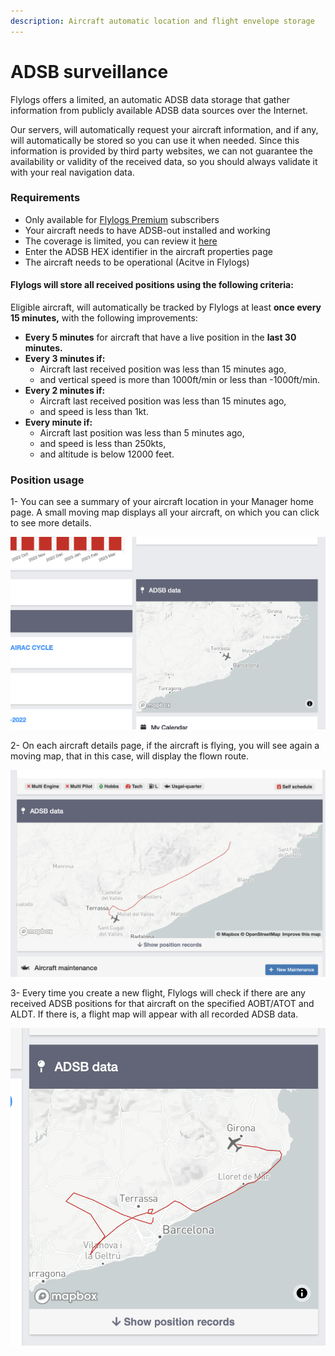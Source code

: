 ```yaml
---
description: Aircraft automatic location and flight envelope storage
---
```


# ADSB surveillance

Flylogs offers a limited, an automatic ADSB data storage that gather information from publicly available ADSB data sources over the Internet.

Our servers, will automatically request your aircraft information, and if any, will automatically be stored so you can use it when needed. Since this information is provided by third party websites, we can not guarantee the availability or validity of the received data, so you should always validate it with your real navigation data.



### Requirements

* Only available for [Flylogs Premium](https://www.flylogs.com/static/pricing) subscribers
* Your aircraft needs to have ADSB-out installed and working
* The coverage is limited, you can review it [here](https://opensky-network.org/network/facts)
* Enter the ADSB HEX identifier in the aircraft properties page
* The aircraft needs to be operational (Acitve in Flylogs)



#### Flylogs will store all received positions using the following criteria:

Eligible aircraft, will automatically be tracked by Flylogs at least **once every 15 minutes,** with the following improvements:

* **Every 5 minutes** for aircraft that have a live position in the **last 30 minutes.**
* **Every 3 minutes if:**
  * Aircraft last received position was less than 15 minutes ago,
  * and vertical speed is more than 1000ft/min or less than -1000ft/min.
* **Every 2 minutes if:**
  * Aircraft last received position was less than 15 minutes ago,
  * and speed is less than 1kt.
* **Every minute if:**
  * Aircraft last position was less than 5 minutes ago,
  * and speed is less than 250kts,
  * and altitude is below 12000 feet.

### Position usage

1- You can see a summary of your aircraft location in your Manager home page. A small moving map displays all your aircraft, on which you can click to see more details.

![](<../.gitbook/assets/Screenshot 2023-03-17 at 11.54.47.png>)



2- On each aircraft details page, if the aircraft is flying, you will see again a moving map, that in this case, will display the flown route.

![](<../.gitbook/assets/Screenshot 2023-03-17 at 11.56.11.png>)

3- Every time you create a new flight, Flylogs will check if there are any received ADSB positions for that aircraft on the specified AOBT/ATOT and ALDT. If there is, a flight map will appear with all recorded ADSB data.

![](<../.gitbook/assets/Screenshot 2023-03-17 at 12.03.54.png>)
